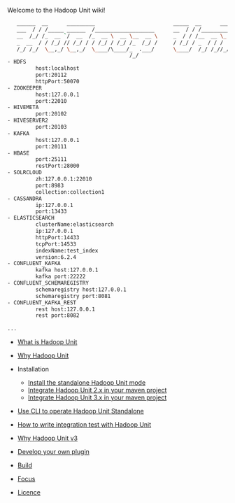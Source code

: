 Welcome to the Hadoop Unit wiki!

```bash
   ______  __      _________                         _____  __      __________
   ___  / / /_____ ______  /___________________      __  / / /_________(_)_  /_ 3.0
   __  /_/ /_  __ `/  __  /_  __ \  __ \__  __ \     _  / / /__  __ \_  /_  __/
   _  __  / / /_/ // /_/ / / /_/ / /_/ /_  /_/ /     / /_/ / _  / / /  / / /_
   /_/ /_/  \__,_/ \__,_/  \____/\____/_  .___/      \____/  /_/ /_//_/  \__/
                                       /_/
- HDFS
		 host:localhost
		 port:20112
		 httpPort:50070
- ZOOKEEPER
		 host:127.0.0.1
		 port:22010
- HIVEMETA
		 port:20102
- HIVESERVER2
		 port:20103
- KAFKA
		 host:127.0.0.1
		 port:20111
- HBASE
		 port:25111
		 restPort:28000
- SOLRCLOUD
		 zh:127.0.0.1:22010
		 port:8983
		 collection:collection1
- CASSANDRA
		 ip:127.0.0.1
		 port:13433
- ELASTICSEARCH
		 clusterName:elasticsearch
		 ip:127.0.0.1
		 httpPort:14433
		 tcpPort:14533
		 indexName:test_index
		 version:6.2.4
- CONFLUENT_KAFKA 
		 kafka host:127.0.0.1
		 kafka port:22222
- CONFLUENT_SCHEMAREGISTRY 
		 schemaregistry host:127.0.0.1
		 schemaregistry port:8081
- CONFLUENT_KAFKA_REST 
		 rest host:127.0.0.1
		 rest port:8082
		 
...
```

* [What is Hadoop Unit](what-is-hadoop-unit.html)

* [Why Hadoop Unit](why-hadoop-unit.html)

* Installation

  * [Install the standalone Hadoop Unit mode](install-hadoop-unit-standalone.html)
  * [Integrate Hadoop Unit 2.x in your maven project](maven-usage_2.x.html)
  * [Integrate Hadoop Unit 3.x in your maven project](maven-usage_3.x.html)

* [Use CLI to operate Hadoop Unit Standalone](cli.html)

* [How to write integration test with Hadoop Unit](howto-integrationtest.html)

* [Why Hadoop Unit v3](why-hadoopunit-v3.html)

* [Develop your own plugin](plugin-development.html)

* [Build](howto-build.html)

* [Focus](focus.html)

* [Licence](licence.html)

